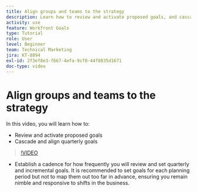 ```yaml
---
title: Align groups and teams to the strategy
description: Learn how to review and activate proposed goals, and cascade and align quarterly goals using [!DNL   Goals].
activity: use
feature: Workfront Goals
type: Tutorial
role: User
level: Beginner
team: Technical Marketing
jira: KT-8894
exl-id: 2f3ef8e3-f667-4efa-9cf0-44f8835d1671
doc-type: video
---
```

# Align groups and teams to the strategy

In this video, you will learn how to:

* Review and activate proposed goals
* Cascade and align quarterly goals

>[!VIDEO](https://video.tv.adobe.com/v/335188/?quality=12&learn=on&enablevpops)

<!--
Pro-tips graphic
-->

* Establish a cadence for how frequently you will review and set quarterly and incremental goals. It is recommended to set goals for each planning period but not to map them out too far in advance, ensuring you remain nimble and responsive to shifts in the business.

